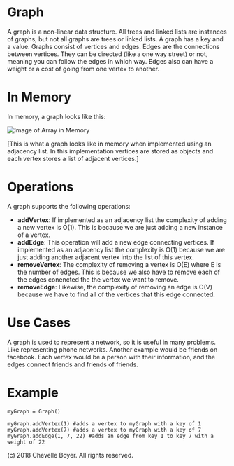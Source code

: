 # Graph

A graph is a non-linear data structure. All trees and linked lists are instances of graphs, but not all graphs are trees or linked lists. A graph has a key and a value. Graphs consist of vertices and edges. Edges are the connections between vertices. They can be directed (like a one way street) or not, meaning you can follow the edges in which way. Edges also can have a weight or a cost of going from one vertex to another.

# In Memory

In memory, a graph looks like this:

![Image of Array in Memory](images/array_memory.png)

\[This is what a graph looks like in memory when implemented using an adjacency list. In this implementation vertices are stored as objects and each vertex stores a list of adjacent vertices.\]

# Operations

A graph supports the following operations:

* **addVertex**: If implemented as an adjacency list the complexity of adding a new vertex is O(1). This is because we are just adding a new instance of a vertex.
* **addEdge**: This operation will add a new edge connecting vertices. If implemented as an adjacency list the complexity is O(1) because we are just adding another adjacent vertex into the list of this vertex.
* **removeVertex**: The complexity of removing a vertex is O(E) where E is the number of edges. This is because we also have to remove each of the edges conencted the the vertex we want to remove.
* **removeEdge**: Likewise, the complexity of removing an edge is O(V) because we have to find all of the vertices that this edge connected.

# Use Cases

A graph is used to represent a network, so it is useful in many problems. Like representing phone networks. Another example would be friends on facebook. Each vertex would be a person with their information, and the edges connect friends and friends of friends.

# Example

```
myGraph = Graph() 

myGraph.addVertex(1) #adds a vertex to myGraph with a key of 1
myGraph.addVertex(7) #adds a vertex to myGraph with a key of 7
myGraph.addEdge(1, 7, 22) #adds an edge from key 1 to key 7 with a weight of 22
```

(c) 2018 Chevelle Boyer. All rights reserved.